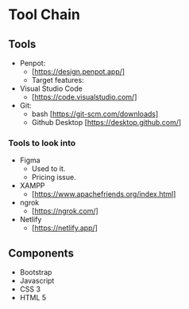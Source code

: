 # Tool Chain

## Tools

* Penpot:
  * [https://design.penpot.app/]
  * Target features:
* Visual Studio Code
  * [https://code.visualstudio.com/]
* Git:
  * bash [https://git-scm.com/downloads]
  * Github Desktop [https://desktop.github.com/]

### Tools to look into

* Figma
  * Used to it.
  * Pricing issue.
* XAMPP
  * [https://www.apachefriends.org/index.html]
* ngrok
  * [https://ngrok.com/]
* Netlify
  * [https://netlify.app/]

## Components

* Bootstrap
* Javascript
* CSS 3
* HTML 5
